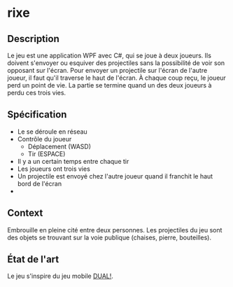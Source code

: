 # rixe

## Description
Le jeu est une application WPF avec C#, qui se joue à deux joueurs. Ils doivent s'envoyer ou esquiver des projectiles sans la possibilité de voir son opposant sur l'écran. Pour envoyer un projectile sur l'écran de l'autre joueur, il faut qu'il traverse le haut de l'écran. À chaque coup reçu, le joueur perd un point de vie. La partie se termine quand un des deux joueurs à perdu ces trois vies.

## Spécification
- Le se déroule en réseau
- Contrôle du joueur
  - Déplacement (WASD)
  - Tir (ESPACE)
- Il y a un certain temps entre chaque tir
- Les joueurs ont trois vies
- Un projectile est envoyé chez l'autre joueur quand il franchit le haut bord de l'écran
- 

## Context
Embrouille en pleine cité entre deux personnes. Les projectiles du jeu sont des objets se trouvant sur la voie publique (chaises, pierre, bouteilles).

## État de l'art
Le jeu s'inspire du jeu mobile [DUAL!](https://play.google.com/store/apps/details?id=com.Seabaa.Dual&hl=fr_CH&gl=US).
